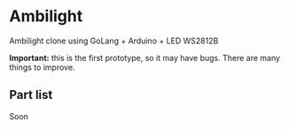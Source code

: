 # Ambilight

Ambilight clone using GoLang + Arduino + LED WS2812B

**Important:** this is the first prototype, so it may have bugs. There are many things to improve.

## Part list

Soon

